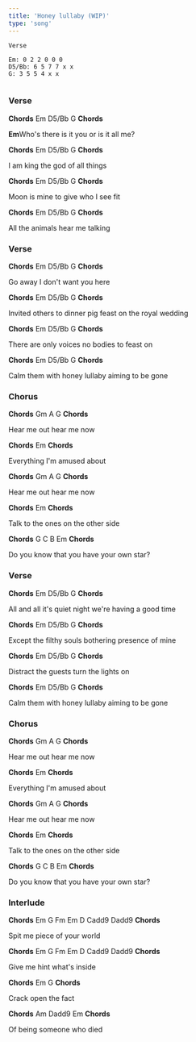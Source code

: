 ```yaml
---
title: 'Honey lullaby (WIP)'
type: 'song'
---
```




```Chords
Verse

Em: 0 2 2 0 0 0
D5/Bb: 6 5 7 7 x x
G: 3 5 5 4 x x


```

### Verse

**Chords** Em D5/Bb G **Chords**

**Em**Who's there is it you or is it all me?  

**Chords** Em D5/Bb G **Chords**

I am king the god of all things  

**Chords** Em D5/Bb G **Chords**

Moon is mine to give who I see fit  

**Chords** Em D5/Bb G **Chords**

All the animals hear me talking  

  
### Verse

**Chords** Em D5/Bb G **Chords**

Go away I don't want you here  

**Chords** Em D5/Bb G **Chords**

Invited others to dinner pig feast on the royal wedding  

**Chords** Em D5/Bb G **Chords**

There are only voices no bodies to feast on  

**Chords** Em D5/Bb G **Chords**

Calm them with honey lullaby aiming to be gone  

  
### Chorus

**Chords** Gm A G **Chords**

Hear me out hear me now  

**Chords** Em **Chords**

Everything I'm amused about  

  

**Chords** Gm A G **Chords**

Hear me out hear me now  

**Chords** Em **Chords**

Talk to the ones on the other side  

**Chords** G C B Em **Chords**

Do you know that you have your own star?  
  
### Verse

**Chords** Em D5/Bb G **Chords**

All and all it's quiet night we're having a good time  

**Chords** Em D5/Bb G **Chords**

Except the filthy souls bothering presence of mine  

**Chords** Em D5/Bb G **Chords**

Distract the guests turn the lights on  

**Chords** Em D5/Bb G **Chords**

Calm them with honey lullaby aiming to be gone  

  
### Chorus

**Chords** Gm A G **Chords**

Hear me out hear me now  

**Chords** Em **Chords**

Everything I'm amused about  

**Chords** Gm A G **Chords**

Hear me out hear me now  

**Chords** Em **Chords**

Talk to the ones on the other side  

**Chords** G C B Em **Chords**

Do you know that you have your own star?  

### Interlude

**Chords** Em G Fm Em D Cadd9 Dadd9 **Chords**

Spit me piece of your world  

**Chords** Em G Fm Em D Cadd9 Dadd9 **Chords**

Give me hint what's inside  

**Chords** Em G **Chords**

Crack open the fact  

**Chords** Am Dadd9 Em **Chords**

Of being someone who died  
